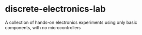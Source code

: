 # discrete-electronics-lab
A collection of hands-on electronics experiments using only basic components, with no microcontrollers
